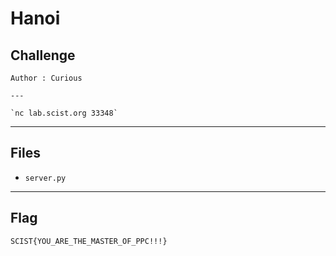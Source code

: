 # Hanoi
## Challenge
```
Author : Curious

---

`nc lab.scist.org 33348`
```

---
## Files
- `server.py`

---
## Flag
```
SCIST{YOU_ARE_THE_MASTER_OF_PPC!!!}
```
